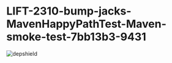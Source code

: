 # LIFT-2310-bump-jacks-MavenHappyPathTest-Maven-smoke-test-7bb13b3-9431

![depshield](https://dev1.dev.depshield.sonatype.org/badges/depshield-testing/LIFT-2310-bump-jacks-MavenHappyPathTest-Maven-smoke-test-7bb13b3-9431/depshield.svg)
